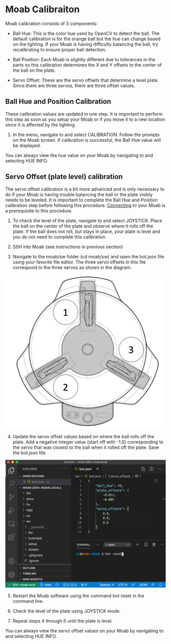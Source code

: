 # Moab Calibraiton

Moab calibration consists of 3 components:

- Ball Hue: This is the color hue used by OpenCV to detect the ball. The default calibration is for the orange ball but the hue can change based on the lighting. If your Moab is having difficulty balancing the ball, try recalibrating to ensure proper ball detection.

- Ball Position: Each Moab is slightly different due to tolerances in the parts so this calibration determines the X and Y offsets to the center of the ball on the plate.

- Servo Offset: These are the servo offsets that determine a level plate. Since there are three servos, there are three offset values.

## Ball Hue and Position Calibration

These calibration values are updated in one step. It is important to perform this step as soon as you setup your Moab or if you move it to a new location since it is affected by the lighting.

1. In the menu, navigate to and select CALIBRATION. Follow the prompts on the Moab screen. If calibration is successful, the Ball Hue value will be displayed.

You can always view the hue value on your Moab by navigating to and selecting HUE INFO.

## Servo Offset (plate level) calibration

The servo offset calibration is a bit more advanced and is only necessary to do if your Moab is having trouble balancing the ball or the plate visibly needs to be leveled. It is important to complete the Ball Hue and Position calibration step before following this procedure. [Connecting](https://github.com/microsoft/moabian/blob/docs-v3-updates/docs/connecting.md) to your Moab is a prerequisite to this procedure.



1. To check the level of the plate, navigate to and select JOYSTICK. Place the ball on the center of the plate and observe where it rolls off the plate. If the ball does not roll, but stays in place, your plate is level and you do not need to complete this calibration.

2. SSH into Moab (see instructions in previous section)

3. Navigate to the moab/sw folder (cd moab/sw) and open the bot.json file using your favorite file editor. The three servo offsets in this file correspond to the three servos as shown in the diagram. 

![servo-numbers](images/servo-numbers.png)

4. Update the servo offset values based on where the ball rolls off the plate. Add a negative integer value (start off with -1.0) corresponding to the servo that was closest to the ball when it rolled off the plate. Save the bot.json file.

![bot-json](images/bot-json.png)

5. Restart the Moab software using the command bot reset in the command line.

6. Check the level of the plate using JOYSTICK mode.

7. Repeat steps 4 through 6 until the plate is level.

You can always view the servo offset values on your Moab by navigating to and selecting HUE INFO.
